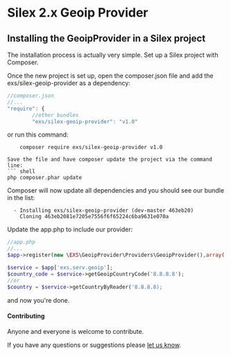 Silex 2.x Geoip Provider
==========================

## Installing the GeoipProvider in a Silex project
The installation process is actually very simple.  Set up a Silex project with Composer.

Once the new project is set up, open the composer.json file and add the exs/silex-geoip-provider as a dependency:
``` js
//composer.json
//...
"require": {
        //other bundles
        "exs/silex-geoip-provider": "v1.0"
```
or run this command:
``` shell 
    composer require exs/silex-geoip-provider v1.0

Save the file and have composer update the project via the command line:
``` shell
php composer.phar update
```
Composer will now update all dependencies and you should see our bundle in the list:
``` shell
  - Installing exs/silex-geoip-provider (dev-master 463eb20)
    Cloning 463eb2081e7205e7556f6f65224c6ba9631e070a
```

Update the app.php to include our provider:
``` php
//app.php
//...
$app->register(new \EXS\GeoipProvider\Providers\GeoipProvider(),array('maxmind.database.file'=>'/path/to/your/file/GeoIPCity.dat'));

$service = $app['exs.serv.geoip'];
$country_code = $service->getGeoipCountryCode('8.8.8.8');
//or
$country = $service->getCountryByReader('8.8.8.8);
```
and now you're done.

#### Contributing ####
Anyone and everyone is welcome to contribute.

If you have any questions or suggestions please [let us know][1].

[1]: http://www.ex-situ.com/
